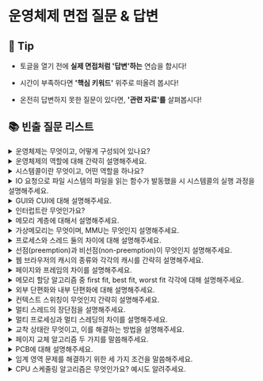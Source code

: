 # 운영체제 면접 질문 & 답변

## 🎁 Tip

- 토글을 열기 전에 **실제 면접처럼 '답변'하는** 연습을 합시다!

- 시간이 부족하다면 **'핵심 키워드'** 위주로 떠올려 봅시다!

- 온전히 답변하지 못한 질문이 있다면, **'관련 자료'를** 살펴봅시다!

## 📚 빈출 질문 리스트

<details>
<summary>운영체제는 무엇이고, 어떻게 구성되어 있나요?</summary>

### 👨🏻‍💻 **답변**

```
운영체제는 컴퓨터 하드웨어와 응용 프로그램 간의 상호작용을 관리하고 제어하여 사용자가 컴퓨터를 쉽게 다루게 해주는 인터페이스입니다.
운영체제는 크게 커널과 인터페이스로 이루어져 있습니다.
커널은 운영체제의 핵심 부분이자 시스템콜 인터페이스를 제공하며
보안, 메모리, 프로세스, 파일 시스템, I/O 디바이스, I/O 요청 관리 등 운영체제의 중추적인 역할을 합니다.
그리고 커널 내부에는 시스템콜과 디바이스 드라이버가 존재합니다.
인터페이스는 사용자의 명령을 전달하고 실행 결과를 사용자에게 알려주는 역할을 합니다.
```

### 🎯 **핵심 키워드**

```
커널, 인터페이스
```

### 📔 **관련 자료**

- [1. 운영체제와 컴퓨터](1.%20운영체제와%20컴퓨터.md)

</details>

<details>
<summary> 운영체제의 역할에 대해 간략히 설명해주세요. </summary>

### 👨🏻‍💻 **답변**

```
운영체제의 역할은 크게 4가지로 나눠볼 수 있습니다.
첫 번째, CPU를 어떤 프로세스에 할당할지, 프로세스의 생성과 삭제, 자원 할당 및 반환을 관리합니다.
두 번째, 한정된 메모리를 어떤 프로세스에 할당할지 관리합니다.
세 번째, 디스크 파일을 어떠한 방법으로 보관할지 관리합니다.
마지막으로 I/O 디바이스들과 컴퓨터 간 데이터를 주고받는 것을 관리합니다.
```

### 🎯 **핵심 키워드**

```
CPU, 프로세스, 메모리, 디스크 파일, I/O 디바이스 관리
```

### 📔 **관련 자료**

- [1. 운영체제와 컴퓨터](1.%20운영체제와%20컴퓨터.md)

</details>

<details>
<summary>시스템콜이란 무엇이고, 어떤 역할을 하나요?</summary>

### 👨🏻‍💻 **답변**

```
시스템 콜은 운영체제의 커널 기능을 사용자 프로그램이 호출할 수 있게 해주는 인터페이스입니다.
운영체제의 커널은 하드웨어 제어, 메모리 관리, 프로세스 관리 등 시스템의 중요한 기능을 수행하며, 이러한 기능들은 커널 모드에서만 실행될 수 있습니다.
사용자 프로그램은 커널 모드에서 실행되는 코드에 직접 접근할 수 없으므로, 시스템 콜을 통해 필요한 커널 기능을 요청하고 결과를 받아옵니다.
예를 들어, 파일을 읽거나 쓰기 위해 응용 프로그램은 시스템 콜을 사용하여 커널의 파일 시스템 드라이버를 호출합니다.
이 과정에서 응용 프로그램은 파일 시스템 작업을 수행할 수 있는 권한을 커널에 요청하고, 커널은 이 요청을 처리하여 응용 프로그램에 필요한 결과를 반환합니다.

시스템 콜은 운영체제의 중요한 부분으로, 응용 프로그램과 운영체제 간의 인터페이스를 제공하며, 운영체제의 기능을 안전하고 효율적으로 사용할 수 있게 합니다.
이를 통해 응용 프로그램은 하드웨어 직접 접근 없이도 필요한 작업을 수행할 수 있습니다.
```

### 🎯 **핵심 키워드**

```
운영체제, 커널, 인터페이스, 기능 수행, 하드웨어 접근
```

### 📔 **관련 자료**

- [1. 운영체제와 컴퓨터](1.%20운영체제와%20컴퓨터.md)

</details>

<details>
<summary>IO 요청으로 파일 시스템의 파일을 읽는 함수가 발동했을 시 시스템콜의 실행 과정을 설명해주세요.</summary>

### 👨🏻‍💻 **답변**

```
유저 프로그램이 modebit 1의 유저 모드에서 운영체제의 서비스를 받기 위해 접근하면,
호출된 시스템 콜이 유저 모드를 modebit 0의 커널 모드로 변환한 후 운영체제의 자원을 이용한 로직을 수행합니다.
그런 다음 다시 유저 모드로 돌아가서 그 뒤의 유저 프로그램 로직을 수행합니다.
```

### 🎯 **핵심 키워드**

```
modebit, 유저 모드, 커널 모드
```

### 📔 **관련 자료**

- [1. 운영체제와 컴퓨터](1.%20운영체제와%20컴퓨터.md)

</details>

<details>
<summary> GUI와 CUI에 대해 설명해주세요.</summary>

### 👨🏻‍💻 **답변**

```
CUI와 GUI는 사용자가 전자장치와 상호 작용할 수 있도록 하는 유저 인터페이스의 형태입니다.
CUI는 CMD 창과 같이 오직 텍스트로 컴퓨터와 상호 작용하는 인터페이스입니다.
GUI는 단순 명령어 창이 아닌 아이콘을 마우스로 클릭하는 등 그래픽 위주의 인터페이스를 말하며, 단순한 동작으로 컴퓨터와 상호 작용할 수 있도록 해줍니다.
```

### 🎯 **핵심 키워드**

```
유저 인터페이스, 텍스트, 그래픽
```

### 📔 **관련 자료**

- [1. 운영체제와 컴퓨터](1.%20운영체제와%20컴퓨터.md)

</details>

<details>
<summary>인터럽트란 무엇인가요? </summary>

### 👨🏻‍💻 **답변**

```
인터럽트는 어떤 신호가 들어왔을때 CPU 를 잠깐 정지시키는것을 말합니다.
키보드, 마우스 등 IO 디바이스로 인한 인터럽트, 0으로 숫자를 나누는 산술연산에서의 인터럽트, 프로세스 오류 등으로 발생합니다.
인터럽트가 발생되면 인터럽트 핸들러 함수가 모여 있는 인터럽트 벡터로 가서 인터럽트 핸들러 함수가 실행됩니다.
인터럽트 간에는 우선순위가 있고 우선순위에 따라 실행되어 인터럽트는 하드웨어 인터럽트, 소프트웨어 인터럽트 2가지로 나뉩니다.
```

### 🎯 **핵심 키워드**

```
CPU, 인터럽트 핸들러 함수
```

### 📔 **관련 자료**

- [1. 운영체제와 컴퓨터](1.%20운영체제와%20컴퓨터.md)

</details>

<details>
<summary>메모리 계층에 대해서 설명해주세요.</summary>

### 👨🏻‍💻 **답변**

``` 
메모리 계층은 레지스터, 캐시, 주기억장치, 보조기억장치로 구성되어 있습니다. 
레지스터는 CPU 안에 있는 메모리로 휘발성이며 속도가 가장 빠르고 기억 용량이 가장 낮습니다. 
캐시는 CPU 안에 있는 메모리로 대표적으로 L1, L2 캐시가 있으며 휘발성이고 속도가 빠르며 기억 용량이 낮습니다. 
주기억장치는 RAM을 가리키며 휘발성이며 속도와 기억 용량이 보통입니다.
보조기억장치로는 HDD, SSD를 일컬으며 비휘발성이며 속도가 낮고 기억 용량이 높습니다. 
```

### 🎯 **핵심 키워드**

```
 레지스터, 캐시, 주기억장치(RAM), 보조기억장치(HDD, SSD), 휘발성, 속도, 기억 용량
```

### 📔 **관련 자료**

- [2. 메모리](2.%20메모리.md)

</details>

<details>
<summary>가상메모리는 무엇이며, MMU는 무엇인지 설명해주세요.</summary>

### 👨🏻‍💻 **답변**

``` 
가상메모리는 RAM의 크기를 실제보다 크게 확장하는 기술입니다. 
이를 통해 프로세스 전체가 메모리 내에 올라오지 않더라도 실행이 가능하도록 합니다. 
이를 통해 더 많은 프로그램이 동시에 실행될 수 있고, 프로그램들 간의 메모리 사용이 효율적으로 관리될 수 있습니다. 
MMU는 CPU와 메모리 사이에 위치하며 가상 주소를 실제 메모리 주소로 변환해주는 장치입니다. 
```

### 🎯 **핵심 키워드**

```
확장, 가상 주소, 실제 주소, 변환
```

### 📔 **관련 자료**

- [2. 메모리](2.%20메모리.md)

</details>

<details>
<summary>프로세스와 스레드 둘의 차이에 대해 설명해주세요.</summary>

### 👨🏻‍💻 **답변**

``` 
프로세스는 메인 메모리(주기억장치)에 적재되어 실행되는 프로그램의 인스턴스를 의미하며, 
운영체제로부터 자원을 할당받은 작업의 단위를 의미합니다. 
반면, 스레드는 한 프로세스 내의 실행 흐름의 단위를 의미합니다. 

프로세스는 프로세스마다 최소 하나의 스레드를 보유하고 있으며, 각각 별도의 주소공간을 독립적으로 할당받게 됩니다.
반면 스레드는 스택만 공간을 따로 할당받고 나머지 힙, 데이터, 코드 영역에서는 공간과 자원을 공유하며 사용하게 됩니다.
```

### 🎯 **핵심 키워드**

```
단위, 독립, 공유
```

### 📔 **관련 자료**

- [3. 프로세스와 스레드](3.%20프로세스와%20스레드.md)

</details>

<details>
<summary>선점(preemption)과 비선점(non-preemption)이 무엇인지 설명해주세요.</summary>

### 👨🏻‍💻 **답변**

``` 
선점 방식은 현재 사용하고 있는 프로세스를 알고리즘에 의해 중단시키고 다른 프로세스에 CPU 소유권을 할당하는 방식입니다. 
반면, 비선점 방식은 프로세스가 스스로 CPU 소유권을 포기하는 방식이며, 강제로 프로세스를 중지하지 않습니다. 
그렇기에 현재 실행되고 있는 프로세스의 CPU 사용이 끝날 때까지 기다려야 합니다.
```

### 🎯 **핵심 키워드**

```
소유권, 중단
```

### 📔 **관련 자료**

- [4. CPU 스케줄링 알고리즘](4.%20CPU%20스케줄링%20알고리즘.md)

</details>

<details>
<summary> 웹 브라우저의 캐시의 종류와 각각의 캐시를 간략히 설명해주세요. </summary>

### 👨🏻‍💻 **답변**

```
웹 브라우저의 대표적인 캐시로는 쿠키, 로컬 스토리지, 세션 스토리지가 있습니다.
쿠키는 만료기한이 있는 키-값 저장소이며 4KB까지 데이터를 저장할 수 있고 만료기한을 정할 수 있습니다.
로컬 스토리지는 만료기한이 없는 키-값 저장소이며 최대 10MB까지 저장할 수 있고 도메인 단위로 저장 및 생성됩니다.
마지막으로 세션 스토리지는 만료기한이 없는 키-값 저장소이며 최대 5MB까지 저장할 수 있고 탭 단위로 생성됩니다.
추가로 로컬 스토리지와 세션 스토리지는 클라이언트에서만 수정 가능합니다.
```

### 🎯 **핵심 키워드**

```
쿠키, 로컬 스토리지, 세션 스토리지, 만료기한
```

### 📔 **관련 자료**

- [2. 메모리](2.%20메모리.md)

</details>

<details>
<summary> 페이지와 프레임의 차이를 설명해주세요. </summary>

### 👨🏻‍💻 **답변**

```
페이지는 가상 메모리를 사용하는 최소 크기 단위를 뜻하고 프레임은 실제 메모리를 사용하는 최소 크기 단위를 뜻합니다.
페이지와 프레임 모두 최소 크기 단위라는 점은 같지만, 가상 메모리에서의 단위인지 실제 메모리에서의 단위인지에 차이가 있습니다.
```

### 🎯 **핵심 키워드**

```
가상 메모리, 실제 메모리, 단위
```

### 📔 **관련 자료**

- [2. 메모리](2.%20메모리.md)

</details>

<details>
<summary> 메모리 할당 알고리즘 중 first fit, best fit, worst fit 각각에 대해 설명해주세요. </summary>

### 👨🏻‍💻 **답변**

```
first fit은 최초적합으로도 불리며 위쪽이나 아래쪽부터 시작하여 홀을 찾으면 메모리를 바로 할당하는 알고리즘 입니다.
best fit은 최적적합으로도 불리며 프로세스의 크기 이상인 공간 중 가장 작은 홀부터 메모리를 할당하는 알고리즘 입니다.
마지막으로 worst fit은 최악적합으로도 불리며 프로세스의 크기와 가장 많이 차이가 나는 홀에 메모리를 할당하는 알고리즘 입니다.
```

### 🎯 **핵심 키워드**

```
최초적합, 최적적합, 최악적합
```

### 📔 **관련 자료**

- [2. 메모리](2.%20메모리.md)

</details>

<details>
<summary> 외부 단편화와 내부 단편화에 대해 설명해주세요. </summary>

### 👨🏻‍💻 **답변**

```
외부 단편화는 메모리를 나는 크기보다 프로그램이 커서 들어가지 못하는 공간이 많이 발생하는 현상을 말합니다. 이는 메모리 배치에 따라 발생하는 문제입니다.
반대로 내부 단편화는 메모리를 나눈 크기보다 프로그램이 작아서 내부에 사용 불가능한 공간이 많이 발생하는 현상을 말합니다.
```

### 🎯 **핵심 키워드**

```
메모리, 프로그램 크기
```

### 📔 **관련 자료**

- [2. 메모리](2.%20메모리.md)

</details>

<details>
<summary> 컨텍스트 스위칭이 무엇인지 간략히 설명해주세요. </summary>

### 👨🏻‍💻 **답변**

```
하나의 프로세스가 CPU를 사용 중인 상태에서 다른 프로세스가 CPU를 사용하도록 하기 위해, PCB를 교환하는 과정을 말합니다.
컨텍스트 스위칭이 일어나면 유휴시간 (idle time) 및 캐시미스 등의 비용이 발생하게 됩니다.
```

### 🎯 **핵심 키워드**

```
PCB 교환, 유휴시간, 캐시미스
```

### 📔 **관련 자료**

- [3. 프로세스와 스레드](3.%20프로세스와%20스레드.md)

</details>

<details>
<summary>멀티 스레드의 장단점을 설명해주세요.</summary>

### 👨🏻‍💻 **답변**

``` 
멀티 스레드를 통해 하나의 실행 흐름인 프로세스를 여러 개의 실행 흐름으로 만들 수 있습니다. 
스레드는 자원을 공유하기 때문에, 프로세스의 처리 능력 향상과 자원의 소모가 줄어드는 것을 기대할 수 있다는 장점이 있습니다.  
하지만 하나의 스레드에 문제가 생길 경우 다른 스레드에도 영향을 끼쳐 프로세스에 문제가 생길 수 있다는 단점이 있습니다.
```

### 🎯 **핵심 키워드**

```
자원 공유, 프로세스
```

### 📔 **관련 자료**

- [3. 프로세스와 스레드](3.%20프로세스와%20스레드.md)
- [운영체제 기술면접](https://imbf.github.io/interview/2020/11/26/NAVER-Interview-Preparation-1.html)

</details>

<details>

<summary>멀티 프로세싱과 멀티 스레딩의 차이를 설명해주세요.</summary>

### 👨🏻‍💻 **답변**

``` 
멀티프로세싱은 여러 개의 프로세스를 통해 동시에 두 가지 이상의 일을 수행하는 것을 말합니다.
이를 통해 하나 이상의 일을 병렬로 처리할 수 있으며
특정 프로세스의 메모리, 프로세스 중 일부에 문제가 발생하더라도 다른 프로세스를 이용해 처리할 수 있어 신뢰성이 높다는 강점이 있습니다.

멀티 스레딩은 프로세스 내 작업을 여러 개의 스레드로 처리하는 기법을 말하며,
스레드끼리 서로 자원을 공유하기 때문에 효율성이 높습니다.
하지만 하나의 스레드에 문제가 생기면 프로세스에 영향을 줄 수 있다는 단점이 있습니다.

멀티프로세싱의 경우 프로세스끼리는 자원을 공유하지 않지만,
멀티스레딩의 경우에는 스레드끼리 같은 프로세스의 자원을 공유한다는 차이가 있습니다.
```

### 🎯 **핵심 키워드**

```
병렬 처리, 신뢰성, 효율성, 자원 공유
```

### 📔 **관련 자료**

- [3. 프로세스와 스레드](3.%20프로세스와%20스레드.md)
- [멀티 스레드와 멀티 프로세스](https://inpa.tistory.com/entry/%F0%9F%91%A9%E2%80%8D%F0%9F%92%BB-multi-process-multi-thread)
</details>

<details>
<summary>교착 상태란 무엇이고, 이를 해결하는 방법을 설명해주세요.</summary>

### 👨🏻‍💻 **답변**

``` 
두 개 이상의 프로세스가 서로가 가진 자원을 기다리며 중단된 상태로 데드락 이라고도 합니다.
교착 상태는 상호 배제, 점유와 대기, 비선점, 환형 대기의 4가지 조건을 만족할 때 발생합니다. 
이를 해결하기 위해서는 4가지 방법이 존재합니다. 
애초에 자원을 할당할 때 교착 상태의 조건을 만족시키지 않게 함으로써 교착 상태를 방지하는 예방과, 
교착상태가 발생할 가능성이 있는 자원 할당은 하지 않는 회피 방식, 
그리고 교착상태가 발생 할 수 있도록 놔 두고 교착상태가 발생 할 경우 찾아내어 고치는 탐지 및 회복 방식이 있고, 
현대 운영체제는 이러한 교착 상태가 드물게 일어나고 고치는 비용이 더 크다는 점에서 사용자가 직접 작업을 종료하는 방식을 채택했습니다.
```

### 🎯 **핵심 키워드**

```
예방, 회피, 탐지 및 회복, 사용자 종료
```

### 📔 **관련 자료**

- [3. 프로세스와 스레드](3.%20프로세스와%20스레드.md)

</details>

<details>

<summary>페이지 교체 알고리즘 두 가지를 말씀해주세요.</summary>

### 👨🏻‍💻 **답변**

```
페이지 교체 알고리즘에는
메모리에 가장 먼저 적재된 페이지를 교체하는 FIFO와
참조가 가장 오래된 페이지를 교체하는 LRU가 있습니다.
FIFO의 경우는 단순하지만, 프로그램 실행 내내 사용될 페이지는 먼저 적재되었다고 해서 교체되면 안되기 때문에
성능 측면에서 좋지 않다는 문제점이 있습니다.
LRU의 경우는 가장 오래된 페이지라는 것을 파악하기 위해 각 페이지마다 계수기, 스택을 두어야 하는 문제점이 있습니다.
```

### 🎯 **핵심 키워드**

```
메모리, 페이지, 참조
```

### 📔 **관련 자료**

- [2. 메모리](2.%20메모리.md)

</details>

<details>

<summary>PCB에 대해 설명해주세요.</summary>

### 👨🏻‍💻 **답변**

```
PCB는 프로세스 제어 블록이라고도 하며, 운영체제에서 프로세스에 대한 메타데이터를 저장한 데이터를 말합니다.
프로세스가 생성되면 운영체제는 해당 PCB를 생성하는데, 프로세스 스케줄링 상태, 프로세스 ID, 레지스터 값 등으로 이루어져 있습니다.
이는 프로세스의 중요한 정보를 포함하고 있기 때문에 일반 사용자가 접근하지 못하도록 커널 스택의 가장 앞부분에서 관리됩니다.
```

### 🎯 **핵심 키워드**

```
프로세스, 메타데이터, 커널 스택
```

### 📔 **관련 자료**

- [3. 프로세스와 스레드](3.%20프로세스와%20스레드.md)

</details>

<details>

<summary>임계 영역 문제를 해결하기 위한 세 가지 조건을 말씀해주세요.</summary>

### 👨🏻‍💻 **답변**

```
임계 영역을 해결하기 위한 조건으로는
한 프로세스가 임계 영역에 들어갔을 때 다른 프로세스는 들어갈 수 없는 상호 배제와
특정 프로세스가 영원히 임계 영역에 들어가지 못하면 안되는 한정 대기,
그리고 만약 어떠한 프로세스도 임계 영역을 사용하지 않는다면 임계 영역 외부의 어떠한 프로세스도 들어갈 수 있는 융통성이 있습니다.
```

### 🎯 **핵심 키워드**

```
상호 배제, 한정 대기, 융통성
```

### 📔 **관련 자료**

- [3. 프로세스와 스레드](3.%20프로세스와%20스레드.md)

</details>

<details>

<summary>CPU 스케줄링 알고리즘은 무엇인가요? 예시도 알려주세요.
</summary>

### 👨🏻‍💻 **답변**

```
CPU 스케줄링 알고리즘은 프로세스에서 해야 하는 일을 스레드 단위로 배치하는 알고리즘을 의미합니다. 
프로그램이 실행될 때 어떤 프로그램에게 CPU 소유권을 줄 것인지 결정합니다. 
```

### 🎯 **핵심 키워드**

```
배치, 프로세스, 스레드, CPU 소유권
```

### 📔 **관련 자료**

- [4. CPU 스케줄링 알고리즘](4.%20CPU%20스케줄링%20알고리즘.md)

</details>